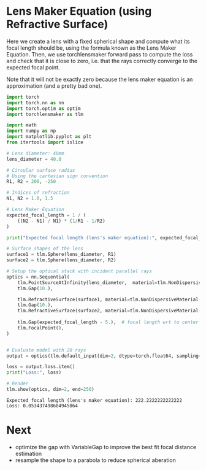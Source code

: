 # Lens Maker Equation (using Refractive Surface)

Here we create a lens with a fixed spherical shape and compute what its focal length should be, using the formula known as the Lens Maker Equation. Then, we use torchlensmaker forward pass to compute the loss and check that it is close to zero, i.e. that the rays correctly converge to the expected focal point.

Note that it will not be exactly zero because the lens maker equation is an approximation (and a pretty bad one).


```python
import torch
import torch.nn as nn
import torch.optim as optim
import torchlensmaker as tlm

import math
import numpy as np
import matplotlib.pyplot as plt
from itertools import islice

# Lens diameter: 40mm
lens_diameter = 40.0

# Circular surface radius
# Using the cartesian sign convention
R1, R2 = 200, -250

# Indices of refraction
N1, N2 = 1.0, 1.5

# Lens Maker Equation
expected_focal_length = 1 / (
    ((N2 - N1) / N1) * (1/R1 - 1/R2)
)

print("Expected focal length (lens's maker equation):", expected_focal_length)

# Surface shapes of the lens
surface1 = tlm.Sphere(lens_diameter, R1)
surface2 = tlm.Sphere(lens_diameter, R2)

# Setup the optical stack with incident parallel rays
optics = nn.Sequential(
    tlm.PointSourceAtInfinity(lens_diameter,  material=tlm.NonDispersiveMaterial(N1)),
    tlm.Gap(10.),

    tlm.RefractiveSurface(surface1, material=tlm.NonDispersiveMaterial(N2), anchors=("origin", "extent")),
    tlm.Gap(10.),
    tlm.RefractiveSurface(surface2, material=tlm.NonDispersiveMaterial(N1), anchors=("extent", "origin")),
    
    tlm.Gap(expected_focal_length - 5.),  # focal length wrt to center of lens
    tlm.FocalPoint(),
)


# Evaluate model with 20 rays
output = optics(tlm.default_input(dim=2, dtype=torch.float64, sampling={"base": 20}))

loss = output.loss.item()
print("Loss:", loss)

# Render
tlm.show(optics, dim=2, end=250)

```

    Expected focal length (lens's maker equation): 222.2222222222222
    Loss: 0.053437498604945864



<TLMViewer src="./lens_maker_equation_tlmviewer/lens_maker_equation_0.json" />


# Next

* optimize the gap with VariableGap to improve the best fit focal distance estimation
* resample the shape to a parabola to reduce spherical aberation
